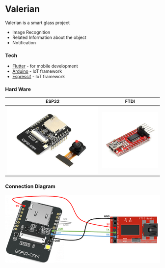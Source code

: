 # Valerian 
Valerian is a smart glass project
  - Image Recognition
  - Related Information about the object
  - Notification

### Tech
* [Flutter](https://flutter.dev) - for mobile development
* [Arduino](http://arduino.cc) - IoT framework
* [Espressif](https://docs.espressif.com/projects/esp-idf/en/latest/esp32/) - IoT framework

### Hard Ware
ESP32            |  FTDI
:-------------------------:|:-------------------------:
![ESP32](docs/ESP32.jpg) | ![FTDI](docs/FTDI.jpg)


### Connection Diagram
<p align="center">
  <img src="docs/ESP32-FTDI.png">
</p>
